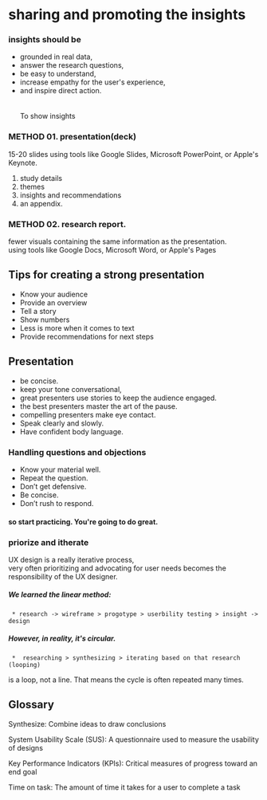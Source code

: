 # sharing and promoting the insights

### insights should be 
* grounded in real data, 
* answer the research questions, 
* be easy to understand, 
* increase empathy for the user's experience, 
* and inspire direct action. 
<BR/><br/><br/>
To show insights
### METHOD 01. presentation(deck)
 15-20 slides using tools like Google Slides, Microsoft PowerPoint, or Apple's Keynote. 
01. study details
02. themes
03. insights and recommendations
04. an appendix. 
### METHOD 02.  research report.
  fewer visuals containing the same information as the presentation. 
  <br/>  using tools like Google Docs, Microsoft Word, or Apple's Pages
  
## Tips for creating a strong presentation
* Know your audience 
* Provide an overview 
* Tell a story
* Show numbers
* Less is more when it comes to text
* Provide recommendations for next steps 

## Presentation
* be concise.
* keep your tone conversational,
* great presenters use stories to keep the audience engaged.
* the best presenters master the art of the pause.
* compelling presenters make eye contact.
* Speak clearly and slowly.
* Have confident body language. 

### Handling questions and objections 
* Know your material well. 
* Repeat the question. 
* Don’t get defensive. 
* Be concise. 
* Don’t rush to respond. 

####  so start practicing. You're going to do great.


### priorize and itherate
UX design is a really iterative process, <br/>
very often prioritizing and advocating for user needs becomes the responsibility of the UX designer.

##### We learned the linear method: 
     * research -> wireframe > progotype > userbility testing > insight -> design 

##### However, in reality, it's circular. 

     *  researching > synthesizing > iterating based on that research (looping)
 is a loop, not a line. That means the cycle is often repeated many times.
 
 
 ## Glossary
Synthesize: Combine ideas to draw conclusions

System Usability Scale (SUS): A questionnaire used to measure the usability of designs

Key Performance Indicators (KPIs): Critical measures of progress toward an end goal

Time on task: The amount of time it takes for a user to complete a task
